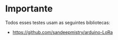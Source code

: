 # Importante

Todos esses testes usam as seguintes bibliotecas:

- https://github.com/sandeepmistry/arduino-LoRa
